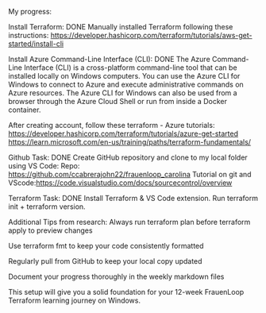 My progress:

Install Terraform: DONE
Manually installed Terraform following these instructions:
https://developer.hashicorp.com/terraform/tutorials/aws-get-started/install-cli

Install Azure Command-Line Interface (CLI): DONE
The Azure Command-Line Interface (CLI) is a cross-platform command-line tool that can be installed locally on Windows computers. You can use the Azure CLI for Windows to connect to Azure and execute administrative commands on Azure resources. The Azure CLI for Windows can also be used from a browser through the Azure Cloud Shell or run from inside a Docker container. 




After creating account, follow these terraform - Azure tutorials:
https://developer.hashicorp.com/terraform/tutorials/azure-get-started
https://learn.microsoft.com/en-us/training/paths/terraform-fundamentals/

Github Task: DONE
Create GitHub repository and clone to my local folder using VS Code: 
Repo: https://github.com/ccabrerajohn22/frauenloop_carolina
Tutorial on git and VScode:https://code.visualstudio.com/docs/sourcecontrol/overview

Terraform Task: DONE
Install Terraform & VS Code extension.
Run terraform init + terraform version.


Additional Tips from research:
Always run terraform plan before terraform apply to preview changes

Use terraform fmt to keep your code consistently formatted

Regularly pull from GitHub to keep your local copy updated

Document your progress thoroughly in the weekly markdown files

This setup will give you a solid foundation for your 12-week FrauenLoop Terraform learning journey on Windows.